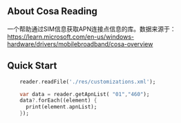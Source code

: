 ## About Cosa Reading

一个帮助通过SIM信息获取APN连接点信息的库。数据来源于：
https://learn.microsoft.com/en-us/windows-hardware/drivers/mobilebroadband/cosa-overview

## Quick Start

```dart
    reader.readFile('./res/customizations.xml');

    var data = reader.getApnList( "01","460");
    data?.forEach((element) {
      print(element.apnList);
    });
```

